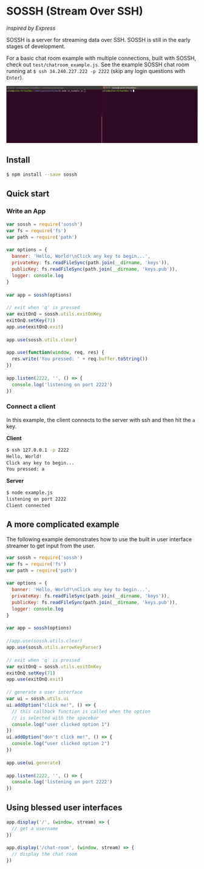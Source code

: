 # SOSSH (Stream Over SSH)
_inspired by Express_

SOSSH is a server for streaming data over SSH. SOSSH is still in the early stages of development.

For a basic chat room example with multiple connections, built with SOSSH, check out `test/chatroom_example.js`.
See the example SOSSH chat room running at `$ ssh 34.240.227.222 -p 2222` (skip any login questions with `Enter`).

![](assets/sossh_example.gif)

## Install

```sh
$ npm install --save sossh
```

## Quick start

### Write an App

```js
var sossh = require('sossh')
var fs = require('fs')
var path = require('path')

var options = {
  banner: 'Hello, World!\nClick any key to begin...',
  privateKey: fs.readFileSync(path.join(__dirname, 'keys')),
  publicKey: fs.readFileSync(path.join(__dirname, 'keys.pub')),
  logger: console.log
}

var app = sossh(options)

// exit when 'q' is pressed
var exitOnQ = sossh.utils.exitOnKey
exitOnQ.setKey(71)
app.use(exitOnQ.exit)

app.use(sossh.utils.clear)

app.use(function(window, req, res) {
  res.write('You pressed: ' + req.buffer.toString())
})

app.listen(2222, '', () => {
  console.log('listening on port 2222')
})
```

### Connect a client
In this example, the client connects to the server with ssh and then hit the `a` key.

**Client**
```sh
$ ssh 127.0.0.1 -p 2222
Hello, World!
Click any key to begin...
You pressed: a
```

**Server**
```sh
$ node example.js
listening on port 2222
Client connected
```

## A more complicated example

The following example demonstrates how to use the built in user interface streamer to get input from the user.

```js
var sossh = require('sossh')
var fs = require('fs')
var path = require('path')

var options = {
  banner: 'Hello, World!\nClick any key to begin...',
  privateKey: fs.readFileSync(path.join(__dirname, 'keys')),
  publicKey: fs.readFileSync(path.join(__dirname, 'keys.pub')),
  logger: console.log
}

var app = sossh(options)

//app.use(sossh.utils.clear)
app.use(sossh.utils.arrowKeyParser)

// exit when 'q' is pressed
var exitOnQ = sossh.utils.exitOnKey
exitOnQ.setKey(71)
app.use(exitOnQ.exit)

// generate a user interface
var ui = sossh.utils.ui
ui.addOption("click me!", () => {
  // this callback function is called when the option
  // is selected with the spacebar
  console.log("user clicked option 1")
})
ui.addOption("don't click me!", () => {
  console.log("user clicked option 2")
})

app.use(ui.generate)

app.listen(2222, '', () => {
  console.log('listening on port 2222')
})
```

## Using blessed user interfaces
```js
app.display('/', (window, stream) => {
  // get a username
})

app.display('/chat-room', (window, stream) => {
  // display the chat room
})
```
